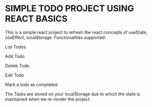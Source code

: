 # SIMPLE TODO PROJECT USING REACT BASICS

This is a simple react project to refresh the react concepts of useState, useEffect, localStorage.
Functionalities supported:

List Todos

Add Todo

Delete Todo

Edit Todo

Mark a todo as completed

The Tasks are stored on your localStorage due to which the state is maintained when we re-render the project.
